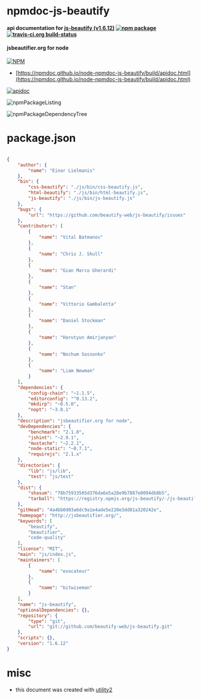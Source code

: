 # npmdoc-js-beautify

#### api documentation for  [js-beautify (v1.6.12)](http://jsbeautifier.org/)  [![npm package](https://img.shields.io/npm/v/npmdoc-js-beautify.svg?style=flat-square)](https://www.npmjs.org/package/npmdoc-js-beautify) [![travis-ci.org build-status](https://api.travis-ci.org/npmdoc/node-npmdoc-js-beautify.svg)](https://travis-ci.org/npmdoc/node-npmdoc-js-beautify)

#### jsbeautifier.org for node

[![NPM](https://nodei.co/npm/js-beautify.png?downloads=true&downloadRank=true&stars=true)](https://www.npmjs.com/package/js-beautify)

- [https://npmdoc.github.io/node-npmdoc-js-beautify/build/apidoc.html](https://npmdoc.github.io/node-npmdoc-js-beautify/build/apidoc.html)

[![apidoc](https://npmdoc.github.io/node-npmdoc-js-beautify/build/screenCapture.buildCi.browser.%252Ftmp%252Fbuild%252Fapidoc.html.png)](https://npmdoc.github.io/node-npmdoc-js-beautify/build/apidoc.html)

![npmPackageListing](https://npmdoc.github.io/node-npmdoc-js-beautify/build/screenCapture.npmPackageListing.svg)

![npmPackageDependencyTree](https://npmdoc.github.io/node-npmdoc-js-beautify/build/screenCapture.npmPackageDependencyTree.svg)



# package.json

```json

{
    "author": {
        "name": "Einar Lielmanis"
    },
    "bin": {
        "css-beautify": "./js/bin/css-beautify.js",
        "html-beautify": "./js/bin/html-beautify.js",
        "js-beautify": "./js/bin/js-beautify.js"
    },
    "bugs": {
        "url": "https://github.com/beautify-web/js-beautify/issues"
    },
    "contributors": [
        {
            "name": "Vital Batmanov"
        },
        {
            "name": "Chris J. Shull"
        },
        {
            "name": "Gian Marco Gherardi"
        },
        {
            "name": "Stan"
        },
        {
            "name": "Vittorio Gambaletta"
        },
        {
            "name": "Daniel Stockman"
        },
        {
            "name": "Harutyun Amirjanyan"
        },
        {
            "name": "Nochum Sossonko"
        },
        {
            "name": "Liam Newman"
        }
    ],
    "dependencies": {
        "config-chain": "~1.1.5",
        "editorconfig": "^0.13.2",
        "mkdirp": "~0.5.0",
        "nopt": "~3.0.1"
    },
    "description": "jsbeautifier.org for node",
    "devDependencies": {
        "benchmark": "2.1.0",
        "jshint": "~2.9.1",
        "mustache": "~2.2.1",
        "node-static": "~0.7.1",
        "requirejs": "2.1.x"
    },
    "directories": {
        "lib": "js/lib",
        "test": "js/test"
    },
    "dist": {
        "shasum": "78b75933505d376da6e5a28e9b7887e0094db8b5",
        "tarball": "https://registry.npmjs.org/js-beautify/-/js-beautify-1.6.12.tgz"
    },
    "gitHead": "4a4bb0d03a6dc9a1e4ade5e220e3dd81a320242e",
    "homepage": "http://jsbeautifier.org/",
    "keywords": [
        "beautify",
        "beautifier",
        "code-quality"
    ],
    "license": "MIT",
    "main": "js/index.js",
    "maintainers": [
        {
            "name": "evocateur"
        },
        {
            "name": "bitwiseman"
        }
    ],
    "name": "js-beautify",
    "optionalDependencies": {},
    "repository": {
        "type": "git",
        "url": "git://github.com/beautify-web/js-beautify.git"
    },
    "scripts": {},
    "version": "1.6.12"
}
```



# misc
- this document was created with [utility2](https://github.com/kaizhu256/node-utility2)
